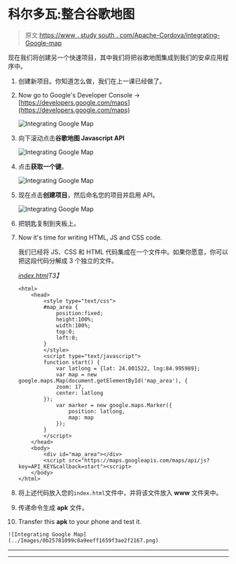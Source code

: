 # 科尔多瓦:整合谷歌地图

> 原文:[https://www . study south . com/Apache-Cordova/integrating-Google-map](https://www.studytonight.com/apache-cordova/integrating-google-map)

现在我们将创建另一个快速项目，其中我们将把谷歌地图集成到我们的安卓应用程序中。

1.  创建新项目。你知道怎么做，我们在上一课已经做了。
2.  Now go to Google's Developer Console → [https://developers.google.com/maps](https://developers.google.com/maps)

    ![Integrating Google Map](../Images/78771350b24aff79315edebf46b221cb.png)

3.  向下滚动点击**谷歌地图 Javascript API**

    ![Integrating Google Map](../Images/bb79c632b7a644f03714e8eb07761fc2.png)

4.  点击**获取一个键**。

    ![Integrating Google Map](../Images/7a388cb17e9337d5094b300667465d54.png)

5.  现在点击**创建项目**，然后命名您的项目并启用 API。

    ![Integrating Google Map](../Images/934f8548f508d8f358fe2091d2e37d98.png)

6.  把钥匙复制到夹板上。
7.  Now it's time for writing HTML, JS and CSS code.

    我们已经将 JS、CSS 和 HTML 代码集成在一个文件中。如果你愿意，你可以把这段代码分解成 3 个独立的文件。

    *<u>index.html</u>T3】*

    ```
    <html>
        <head>
            <style type="text/css">
            #map_area {
    	        position:fixed;
    	        height:100%;
    	        width:100%;
    	        top:0;
    	        left:0;
            }
            </style>
            <script type="text/javascript">
            function start() {
                var latlong = {lat: 24.801522, lng:84.995989};
                var map = new google.maps.Map(document.getElementById('map_area'), {
                zoom: 17,
                center: latlong
            });
                var marker = new google.maps.Marker({
                    position: latlong,
                    map: map
                });
            }
            </script>
        </head>
        <body>
            <div id="map_area"></div>
            <script src="https://maps.googleapis.com/maps/api/js?key=API_KEY&callback=start"><script>
        </body>
    </html>
    ```

8.  将上述代码放入您的`index.html`文件中，并将该文件放入 **www** 文件夹中。
9.  传递命令生成 **apk** 文件。
10.  Transfer this **apk** to your phone and test it.

    ![Integrating Google Map](../Images/0b25781099c8a9eeff1659f3ae2f2167.png)

* * *

* * *